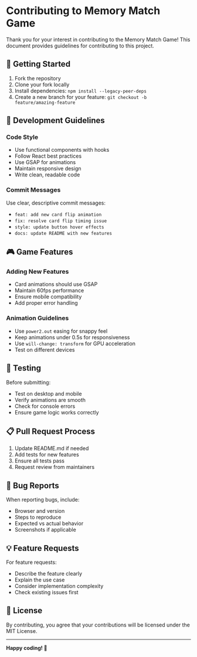 # Contributing to Memory Match Game

Thank you for your interest in contributing to the Memory Match Game! This document provides guidelines for contributing to this project.

## 🚀 Getting Started

1. Fork the repository
2. Clone your fork locally
3. Install dependencies: `npm install --legacy-peer-deps`
4. Create a new branch for your feature: `git checkout -b feature/amazing-feature`

## 📝 Development Guidelines

### Code Style
- Use functional components with hooks
- Follow React best practices
- Use GSAP for animations
- Maintain responsive design
- Write clean, readable code

### Commit Messages
Use clear, descriptive commit messages:
- `feat: add new card flip animation`
- `fix: resolve card flip timing issue`
- `style: update button hover effects`
- `docs: update README with new features`

## 🎮 Game Features

### Adding New Features
- Card animations should use GSAP
- Maintain 60fps performance
- Ensure mobile compatibility
- Add proper error handling

### Animation Guidelines
- Use `power2.out` easing for snappy feel
- Keep animations under 0.5s for responsiveness
- Use `will-change: transform` for GPU acceleration
- Test on different devices

## 🧪 Testing

Before submitting:
- Test on desktop and mobile
- Verify animations are smooth
- Check for console errors
- Ensure game logic works correctly

## 📋 Pull Request Process

1. Update README.md if needed
2. Add tests for new features
3. Ensure all tests pass
4. Request review from maintainers

## 🐛 Bug Reports

When reporting bugs, include:
- Browser and version
- Steps to reproduce
- Expected vs actual behavior
- Screenshots if applicable

## 💡 Feature Requests

For feature requests:
- Describe the feature clearly
- Explain the use case
- Consider implementation complexity
- Check existing issues first

## 📄 License

By contributing, you agree that your contributions will be licensed under the MIT License.

---

**Happy coding! 🎉**
